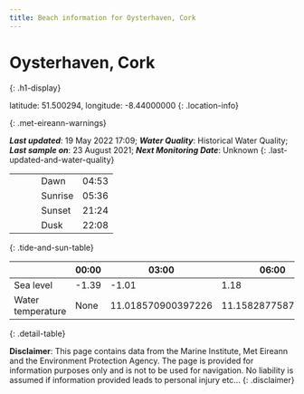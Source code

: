 ```yaml
---
title: Beach information for Oysterhaven, Cork
---
```

# Oysterhaven, Cork 
{: .h1-display}

latitude: 51.500294, longitude: -8.44000000
{: .location-info}


{: .met-eireann-warnings}

___Last updated___: 19 May 2022 17:09; ___Water Quality___: Historical Water Quality;
___Last sample on___: 23 August 2021; ___Next Monitoring Date___: Unknown
{: .last-updated-and-water-quality}

|   |   |   |   |   |
|---|---|---|---|---|
|   |   |   | Dawn  | 04:53 |
|   |   |   | Sunrise  | 05:36 |
|   |   |   | Sunset  | 21:24 |
|   |   |   | Dusk  | 22:08 |
{: .tide-and-sun-table}

<div></div>

| | 00:00 | 03:00 | 06:00 | 09:00 | 12:00 | 15:00 | 18:00 | 21:00 |
|---|---|---|---|---|---|---|---|---|
| Sea level | -1.39 | -1.01 | 1.18 | 0.89| -1.2 | -1.17 | 0.98 | 1.15 |
| Water temperature | None | 11.018570900397226 | 11.158287758721684 | 11.253604609821531 | 11.398184532098288 | 11.385519371458235 | 11.417173835965064 | 11.495398086725022 |
{: .detail-table}

__Disclaimer__: This page contains data from the Marine Institute,
Met Eireann and the Environment Protection Agency. The page is provided for
information purposes only and is not to be used for navigation. No liability
is assumed if information provided leads to personal injury etc...
{: .disclaimer}